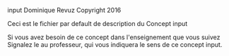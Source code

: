 input
Dominique Revuz Copyright 2016

Ceci est le fichier par default de description du Concept input

Si vous avez besoin de ce concept dans l'enseignement que vous suivez
 Signalez le au professeur, qui vous indiquera le sens de ce concept input.
